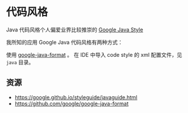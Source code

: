 # 代码风格

Java 代码风格个人偏爱业界比较推崇的 [Google Java Style](https://google.github.io/styleguide/javaguide.html)

我所知的应用 Google Java 代码风格有两种方式：

使用 [google-java-format](https://github.com/google/google-java-format) 。
在 IDE 中导入 code style 的 xml 配置文件，见 `java` 目录。

## 资源

* https://google.github.io/styleguide/javaguide.html
* https://github.com/google/google-java-format
